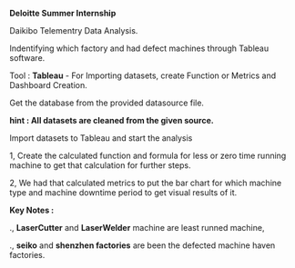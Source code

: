 **Deloitte Summer Internship**

Daikibo Telementry Data Analysis.

Indentifying which factory and had defect machines through Tableau software.

Tool : 
**Tableau** - For Importing datasets, create Function or Metrics and Dashboard Creation.

Get the database from the provided datasource file.

**hint : All datasets are cleaned from the given source.**

Import datasets to Tableau and start the analysis

1, Create the calculated function and formula for less or zero time running machine to get that calculation for further steps. 

2, We had that calculated metrics to put the bar chart for which machine type and machine downtime period to get visual results of it. 

**Key Notes :**

., **LaserCutter** and **LaserWelder** machine are least runned machine,

., **seiko** and **shenzhen factories** are been the defected machine haven factories.
